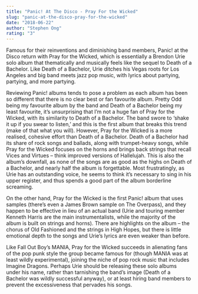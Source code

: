 ```yaml
---
title: "Panic! At The Disco - Pray For the Wicked"
slug: "panic-at-the-disco-pray-for-the-wicked"
date: "2018-06-22"
author: "Stephen Ong"
rating: "3"
---
```


Famous for their reinventions and diminishing band members, Panic! at the Disco return with Pray for the Wicked, which is essentially a Brendon Urie solo album that thematically and musically feels like the sequel to Death of a Bachelor. Like Death of a Bachelor, Urie ditches his Vegas roots for Los Angeles and big band meets jazz pop music, with lyrics about partying, partying, and more partying.

Reviewing Panic! albums tends to pose a problem as each album has been so different that there is no clear best or fan favourite album. Pretty Odd being my favourite album by the band and Death of a Bachelor being my least favourite, it’s unsurprising that I’m not a huge fan of Pray for the Wicked, with its similarity to Death of a Bachelor. The band swore to ‘shake it up if you swear to listen,’ and this is the first album that breaks this trend (make of that what you will). However, Pray for the Wicked is a more realised, cohesive effort than Death of a Bachelor. Death of a Bachelor had its share of rock songs and ballads, along with trumpet-heavy songs, while Pray for the Wicked focuses on the horns and brings back strings that recall Vices and Virtues – think improved versions of Hallelujah. This is also the album’s downfall, as none of the songs are as good as the highs on Death of a Bachelor, and nearly half the album is forgettable. Most frustratingly, as Urie has an outstanding voice, he seems to think it’s necessary to sing in his upper register, and thus spends a good part of the album borderline screaming.

On the other hand, Pray for the Wicked is the first Panic! album that uses samples (there’s even a James Brown sample on The Overpass), and they happen to be effective in lieu of an actual band (Urie and touring member Kenneth Harris are the main instrumentalists, while the majority of the album is built on strings and horns). There are highlights on the album – the chorus of Old Fashioned and the strings in High Hopes, but there is little emotional depth to the songs and Urie’s lyrics are even weaker than before.

Like Fall Out Boy’s MANIA, Pray for the Wicked succeeds in alienating fans of the pop punk style the group became famous for (though MANIA was at least wildly experimental), joining the niche of pop rock music that includes Imagine Dragons. Perhaps Urie should be releasing these solo albums under his name, rather than tarnishing the band’s image (Death of a Bachelor was wildly successful anyway), or at least hiring band members to prevent the excessiveness that pervades his songs.
